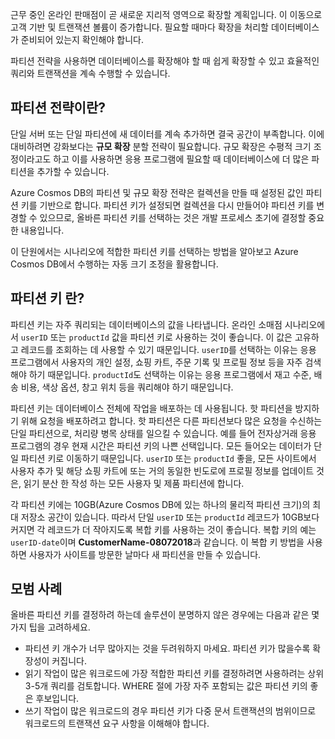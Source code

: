 근무 중인 온라인 판매점이 곧 새로운 지리적 영역으로 확장할 계획입니다. 이 이동으로 고객 기반 및 트랜잭션 볼륨이 증가합니다. 필요할 때마다 확장을 처리할 데이터베이스가 준비되어 있는지 확인해야 합니다.

파티션 전략을 사용하면 데이터베이스를 확장해야 할 때 쉽게 확장할 수 있고 효율적인 쿼리와 트랜잭션을 계속 수행할 수 있습니다.

## <a name="what-is-a-partition-strategy"></a>파티션 전략이란?

단일 서버 또는 단일 파티션에 새 데이터를 계속 추가하면 결국 공간이 부족합니다. 이에 대비하려면 강화보다는 **규모 확장** 분할 전략이 필요합니다. 규모 확장은 수평적 크기 조정이라고도 하고 이를 사용하면 응용 프로그램에 필요할 때 데이터베이스에 더 많은 파티션을 추가할 수 있습니다.

Azure Cosmos DB의 파티션 및 규모 확장 전략은 컬렉션을 만들 때 설정된 값인 파티션 키를 기반으로 합니다. 파티션 키가 설정되면 컬렉션을 다시 만들어야 파티션 키를 변경할 수 있으므로, 올바른 파티션 키를 선택하는 것은 개발 프로세스 초기에 결정할 중요한 내용입니다.  

이 단원에서는 시나리오에 적합한 파티션 키를 선택하는 방법을 알아보고 Azure Cosmos DB에서 수행하는 자동 크기 조정을 활용합니다.

## <a name="what-is-a-partition-key"></a>파티션 키 란?

파티션 키는 자주 쿼리되는 데이터베이스의 값을 나타냅니다. 온라인 소매점 시나리오에서 `userID` 또는 `productId` 값을 파티션 키로 사용하는 것이 좋습니다. 이 값은 고유하고 레코드를 조회하는 데 사용할 수 있기 때문입니다. `userID`를 선택하는 이유는 응용 프로그램에서 사용자의 개인 설정, 쇼핑 카트, 주문 기록 및 프로필 정보 등을 자주 검색해야 하기 때문입니다. `productId`도 선택하는 이유는 응용 프로그램에서 재고 수준, 배송 비용, 색상 옵션, 창고 위치 등을 쿼리해야 하기 때문입니다.

파티션 키는 데이터베이스 전체에 작업을 배포하는 데 사용됩니다. 핫 파티션을 방지하기 위해 요청을 배포하려고 합니다. 핫 파티션은 다른 파티션보다 많은 요청을 수신하는 단일 파티션으로, 처리량 병목 상태를 일으킬 수 있습니다. 예를 들어 전자상거래 응용 프로그램의 경우 현재 시간은 파티션 키의 나쁜 선택입니다. 모든 들어오는 데이터가 단일 파티션 키로 이동하기 때문입니다. `userID` 또는 `productId` 좋을, 모든 사이트에서 사용자 추가 및 해당 쇼핑 카트에 또는 거의 동일한 빈도로에 프로필 정보를 업데이트 것은, 읽기 분산 한 작성 하는 모든 사용자 및 제품 파티션에 합니다.

각 파티션 키에는 10GB(Azure Cosmos DB에 있는 하나의 물리적 파티션 크기)의 최대 저장소 공간이 있습니다. 따라서 단일 `userID` 또는 `productId` 레코드가 10GB보다 커지면 각 레코드가 더 작아지도록 복합 키를 사용하는 것이 좋습니다. 복합 키의 예는 `userID-date`이며 **CustomerName-08072018**과 같습니다. 이 복합 키 방법을 사용하면 사용자가 사이트를 방문한 날마다 새 파티션을 만들 수 있습니다.

## <a name="best-practices"></a>모범 사례

올바른 파티션 키를 결정하려 하는데 솔루션이 분명하지 않은 경우에는 다음과 같은 몇 가지 팁을 고려하세요.

- 파티션 키 개수가 너무 많아지는 것을 두려워하지 마세요. 파티션 키가 많을수록 확장성이 커집니다.
- 읽기 작업이 많은 워크로드에 가장 적합한 파티션 키를 결정하려면 사용하려는 상위 3-5개 쿼리를 검토합니다. WHERE 절에 가장 자주 포함되는 값은 파티션 키의 좋은 후보입니다.
- 쓰기 작업이 많은 워크로드의 경우 파티션 키가 다중 문서 트랜잭션의 범위이므로 워크로드의 트랜잭션 요구 사항을 이해해야 합니다.
